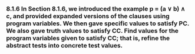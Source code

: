 ### 8.1.6 In Section 8.1.6, we introduced the example p = (a ∨ b) ∧ c, and provided expanded versions of the clauses using program variables. We then gave specific values to satisfy PC. We also gave truth values to satisfy CC. Find values for the program variables given to satisfy CC; that is, refine the abstract tests into concrete test values.
